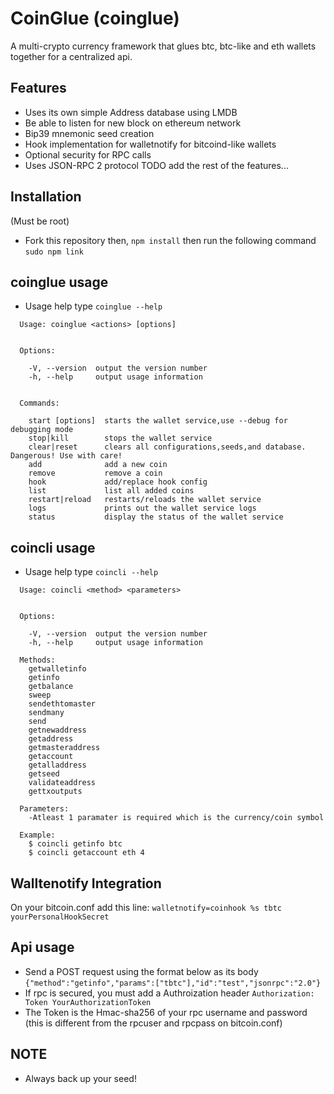 # CoinGlue (coinglue)

A multi-crypto currency framework that glues btc, btc-like and eth wallets together for a centralized api.

## Features
- Uses its own simple Address database using LMDB
- Be able to listen for new block on ethereum network
- Bip39 mnemonic seed creation
- Hook implementation for walletnotify for bitcoind-like wallets
- Optional security for RPC calls
- Uses JSON-RPC 2 protocol
TODO add the rest of the features...

## Installation
(Must be root)
- Fork this repository then, `npm install` then run the following command `sudo npm link`

## coinglue usage
- Usage help type `coinglue --help`
```
  Usage: coinglue <actions> [options]


  Options:

    -V, --version  output the version number
    -h, --help     output usage information


  Commands:

    start [options]  starts the wallet service,use --debug for debugging mode
    stop|kill        stops the wallet service
    clear|reset      clears all configurations,seeds,and database. Dangerous! Use with care!
    add              add a new coin
    remove           remove a coin
    hook             add/replace hook config
    list             list all added coins
    restart|reload   restarts/reloads the wallet service
    logs             prints out the wallet service logs
    status           display the status of the wallet service
```

## coincli usage
- Usage help type `coincli --help`
```
  Usage: coincli <method> <parameters>


  Options:

    -V, --version  output the version number
    -h, --help     output usage information

  Methods:
    getwalletinfo
    getinfo
    getbalance
    sweep
    sendethtomaster
    sendmany
    send
    getnewaddress
    getaddress
    getmasteraddress
    getaccount
    getalladdress
    getseed
    validateaddress
    gettxoutputs

  Parameters:
    -Atleast 1 paramater is required which is the currency/coin symbol

  Example:
    $ coincli getinfo btc
    $ coincli getaccount eth 4
```

## Walltenotify Integration
On your bitcoin.conf add this line:
`walletnotify=coinhook %s tbtc yourPersonalHookSecret`

## Api usage
- Send a POST request using the format below as its body
`{"method":"getinfo","params":["tbtc"],"id":"test","jsonrpc":"2.0"}`
- If rpc is secured, you must add a Authroization header
`Authorization: Token YourAuthorizationToken`
- The Token is the Hmac-sha256 of your rpc username and password (this is different from the rpcuser and rpcpass on bitcoin.conf)

## NOTE
- Always back up your seed!